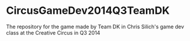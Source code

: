 CircusGameDev2014Q3TeamDK
=========================

The repository for the game made by Team DK in Chris Silich's game dev class at the Creative Circus in Q3 2014
